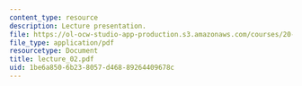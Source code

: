```yaml
---
content_type: resource
description: Lecture presentation.
file: https://ol-ocw-studio-app-production.s3.amazonaws.com/courses/20-440-analysis-of-biological-networks-be-440-fall-2004/1be6a8506b238057d46889264409678c_lecture_02.pdf
file_type: application/pdf
resourcetype: Document
title: lecture_02.pdf
uid: 1be6a850-6b23-8057-d468-89264409678c
---
```

